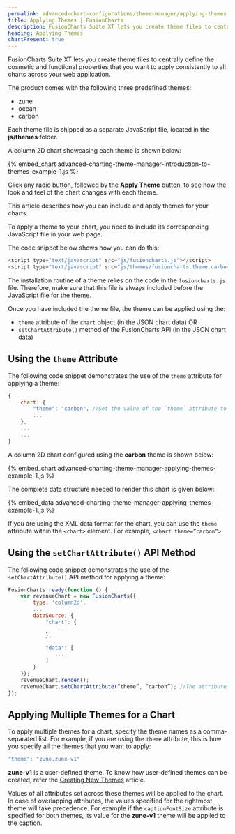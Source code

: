 ```yaml
---
permalink: advanced-chart-configurations/theme-manager/applying-themes.html
title: Applying Themes | FusionCharts
description: FusionCharts Suite XT lets you create theme files to centrally define the cosmetic and functional properties that you want to apply consistently to all charts across your web application.
heading: Applying Themes
chartPresent: true
---
```


<script defer type="text/javascript" src="{{ site.baseurl | append:'assets/fusioncharts/themes/fusioncharts.theme.carbon.js'}}"></script>
<script defer type="text/javascript" src="{{ site.baseurl | append:'assets/fusioncharts/themes/fusioncharts.theme.ocean.js'}}"></script>
<script defer type="text/javascript" src="{{ site.baseurl | append:'assets/fusioncharts/themes/fusioncharts.theme.zune.js'}}"></script>


FusionCharts Suite XT lets you create theme files to centrally define the cosmetic and functional properties that you want to apply consistently to all charts across your web application. 

The product comes with the following three predefined themes:

* zune
* ocean
* carbon

Each theme file is shipped as a separate JavaScript file, located in the __js/themes__ folder.

A column 2D chart showcasing each theme is shown below:

{% embed_chart advanced-charting-theme-manager-introduction-to-themes-example-1.js %}

Click any radio button, followed by the __Apply Theme__ button, to see how the look and feel of the chart changes with each theme.

This article describes how you can include and apply themes for your charts.

To apply a theme to your chart, you need to include its corresponding JavaScript file in your web page.

The code snippet below shows how you can do this:
```javascript
<script type="text/javascript" src="js/fusioncharts.js"></script>
<script type="text/javascript" src="js/themes/fusioncharts.theme.carbon.js"></script>
```

> 
The installation routine of a theme relies on the code in the `fusioncharts.js` file. Therefore, make sure that this file is always included before the JavaScript file for the theme.
</p>

Once you have included the theme file, the theme can be applied using the:

* `theme` attribute of the `chart` object  (in the JSON chart data)
                                    OR
* `setChartAttribute()` method of the FusionCharts API (in the JSON chart data)

## Using the `theme` Attribute
The following code snippet demonstrates the use of the `theme` attribute for applying a theme:
```javascript
{
    chart: {
        "theme": "carbon", //Set the value of the `theme` attribute to the name of the required theme
        ...
    },
    ...
    ...
}
```

A column 2D chart configured using the __carbon__ theme is shown below:

{% embed_chart advanced-charting-theme-manager-applying-themes-example-1.js %}

The complete data structure needed to render this chart is given below:

{% embed_data advanced-charting-theme-manager-applying-themes-example-1.js %}

> 
If you are using the XML data format for the chart, you can use the `theme` attribute within the `<chart>` element. For example, `<chart theme=”carbon”>`
</p>

## Using the `setChartAttribute()` API Method

The following code snippet demonstrates the use of the `setChartAttribute()` API method for applying a theme:
```javascript
FusionCharts.ready(function () {
    var revenueChart = new FusionCharts({
        type: 'column2d',
        ...
        dataSource: {
            "chart": {
                ...
            },

            "data": [
               ...
            ]
        }
    });
    revenueChart.render();
    revenueChart.setChartAttribute(“theme”, “carbon”); //The attribute name and its value are passed as parameters to this method.
});
```

## Applying Multiple Themes for a Chart
To apply multiple themes for a chart, specify the theme names as a comma-separated list. For example, if you are using the `theme` attribute, this is how you specify all the themes that you want to apply:
```javascript
"theme": "zune,zune-v1"
```

> 
__zune-v1__ is a user-defined theme. To know how user-defined themes can be created, refer the [Creating New Themes](/advanced-charting/theme-manager/creating-new-themes) article. 
</p>

Values of all attributes set across these themes will be applied to the chart. In case of overlapping attributes, the values specified for the rightmost theme will take precedence. For example if the `captionFontSize` attribute is specified for both themes, its value for the __zune-v1__ theme will be applied to the caption.


